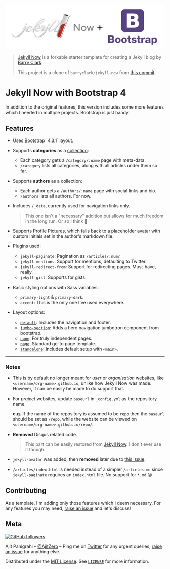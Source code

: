 ![Jekyll Now + Bootstrap 4 Logo](logo.png)

> [Jekyll Now](https://github.com/barryclark/jekyll-now) is a forkable starter template for creating a Jekyll blog by [Barry Clark](https://github.com/barryclark).
>
> This project is a clone of `barryclark/jekyll-now` from [this commit](https://github.com/barryclark/jekyll-now/tree/12cb8a2e97c3b63c4bc92d2a1ab050b35bf946b7).

# Jekyll Now with Bootstrap 4

In addition to the original features, this version includes some more features which I needed in multiple projects. Bootstrap is just handy.

## Features

- Uses [Bootstrap]([https://getbootstrap.com](https://getbootstrap.com/)) `4.3.1` layout.

- Supports **categories** as a [collection](https://jekyllrb.com/docs/collections/):
  - Each category gets a `/category/:name` page with meta-data.
  - `/category` lists all categories, along with all articles under them so far.
  
- Supports **authors** as a collection:
  - Each author gets a `/authors/:name` page with social links and bio.
  - `/authors` lists all authors. For now.
  
- Includes `/_data`, currently used for navigation links only.
  
  > This one isn't a "necessary" addition but allows for much freedom in the long run.
  > Or so I think 🙌
  
- Supports Profile Pictures, which falls back to a placeholder avatar with custom initials set in the author's markdown file.

- Plugins used:
  - `jekyll-paginate`: Pagination as `/articles/:num/`
  - `jekyll-mentions`: Support for mentions, defaulting to Twitter.
  - `jekyll-redirect-from`: Support for redirecting pages. Must-have, really.
  - `jekyll-gist`: Supports for gists.
  
- Basic styling options with Sass variables:
  - `primary-light` & `primary-dark`.
  - `accent`: This is the only one I've used everywhere.
  
- Layout options:
  - [`default`](https://github.com/AjitZero/jekyll-now-bs4/blob/master/_layouts/default.html): Includes the navigation and footer.
  - [`jumbo-section`](https://github.com/AjitZero/jekyll-now-bs4/blob/master/_layouts/jumbo-section.html): Adds a hero navigation jumbotron component from bootstrap.
  - [`none`](https://github.com/AjitZero/jekyll-now-bs4/blob/master/_layouts/none.html): For truly independent pages.
  - [`page`](https://github.com/AjitZero/jekyll-now-bs4/blob/master/_layouts/page.html): Standard go-to page template.
  - [`standalone`](https://github.com/AjitZero/jekyll-now-bs4/blob/master/_layouts/standalone.html): Includes default setup with `<main>`.

------

### Notes

- This is by default no longer meant for *user* or *organisation* websites, like `<username/org-name>.github.io`, unlike how Jekyll Now was made. However, it can be easily be made to do support that.

- For *project* websites, update `baseurl` in `_config.yml` as the repository name.

  **e.g.** If the name of the repository is assumed to be `repo` then the `baseurl` should be set as `/repo`, while the website can be viewed on `<username/org-name>.github.io/repo/`.

- **Removed** Disqus related code.

  > This part can be easily restored from [Jekyll Now](https://github.com/barryclark/jekyll-now). I don't ever use it though.

- `jekyll-avatar` was added, then **removed** later due to [this issue](https://github.com/benbalter/jekyll-avatar/issues/37).

- `/articles/index.html` is needed instead of a simpler `/articles.md` since `jekyll-paginate` requires an `index.html` file. No support for `*.md` 😔

## Contributing

As a template, I'm adding only those features which I deem necessary. For any features you may need, [raise an issue](https://github.com/AjitZero/jekyll-now-bs4/issues/new) and let's discuss!

## Meta

[![GitHub followers](https://img.shields.io/github/followers/AjitZero.svg?style=social&label=Follow&maxAge=2592000)](https://github.com/AjitZero?tab=followers)

Ajit Panigrahi – [@AjitZero](https://github.com/AjitZero) – Ping me on [Twitter](https://twitter.com/AjitZero) for any urgent queries, [raise an issue](https://github.com/AjitZero/jekyll-now-bs4/issues/new) for anything else.

Distributed under the [MIT License](https://opensource.org/licenses/MIT). See [`LICENSE`](https://github.com/AjitZero/jekyll-now-bs4/blob/master/LICENSE) for more information.
